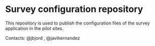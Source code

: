 # Survey configuration repository

This repository is used to publish the configuration files of the survey
application in the pilot sites.

Contacts: @jbjord , @javihernandez
